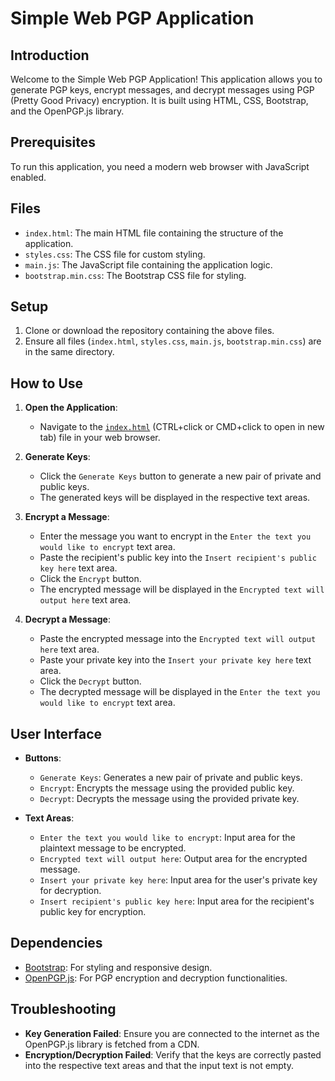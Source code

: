 # Simple Web PGP Application

## Introduction

Welcome to the Simple Web PGP Application! This application allows you to generate PGP keys, encrypt messages, and decrypt messages using PGP (Pretty Good Privacy) encryption. It is built using HTML, CSS, Bootstrap, and the OpenPGP.js library.

## Prerequisites

To run this application, you need a modern web browser with JavaScript enabled.

## Files

- `index.html`: The main HTML file containing the structure of the application.
- `styles.css`: The CSS file for custom styling.
- `main.js`: The JavaScript file containing the application logic.
- `bootstrap.min.css`: The Bootstrap CSS file for styling.

## Setup

1. Clone or download the repository containing the above files.
2. Ensure all files (`index.html`, `styles.css`, `main.js`, `bootstrap.min.css`) are in the same directory.

## How to Use

1. **Open the Application**:
    - Navigate to the [`index.html`](https://mightyk.github.io/SimpleWebPGP/) (CTRL+click or CMD+click to open in new tab) file in your web browser.

2. **Generate Keys**:
    - Click the `Generate Keys` button to generate a new pair of private and public keys.
    - The generated keys will be displayed in the respective text areas.

3. **Encrypt a Message**:
    - Enter the message you want to encrypt in the `Enter the text you would like to encrypt` text area.
    - Paste the recipient's public key into the `Insert recipient's public key here` text area.
    - Click the `Encrypt` button.
    - The encrypted message will be displayed in the `Encrypted text will output here` text area.

4. **Decrypt a Message**:
    - Paste the encrypted message into the `Encrypted text will output here` text area.
    - Paste your private key into the `Insert your private key here` text area.
    - Click the `Decrypt` button.
    - The decrypted message will be displayed in the `Enter the text you would like to encrypt` text area.

## User Interface

- **Buttons**:
    - `Generate Keys`: Generates a new pair of private and public keys.
    - `Encrypt`: Encrypts the message using the provided public key.
    - `Decrypt`: Decrypts the message using the provided private key.

- **Text Areas**:
    - `Enter the text you would like to encrypt`: Input area for the plaintext message to be encrypted.
    - `Encrypted text will output here`: Output area for the encrypted message.
    - `Insert your private key here`: Input area for the user's private key for decryption.
    - `Insert recipient's public key here`: Input area for the recipient's public key for encryption.

## Dependencies

- [Bootstrap](https://stackpath.bootstrapcdn.com/bootstrap/4.5.2/css/bootstrap.min.css): For styling and responsive design.
- [OpenPGP.js](https://unpkg.com/openpgp@latest/dist/openpgp.min.js): For PGP encryption and decryption functionalities.

## Troubleshooting

- **Key Generation Failed**: Ensure you are connected to the internet as the OpenPGP.js library is fetched from a CDN.
- **Encryption/Decryption Failed**: Verify that the keys are correctly pasted into the respective text areas and that the input text is not empty.
